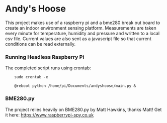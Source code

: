 # Andy's Hoose

This project makes use of a raspberry pi and a bme280 break out board to create an indoor environment sensing platform. Measurements are taken every minute for temperature, humidity and pressure and written to a local csv file. Current values are also sent as a javascript file so that current conditions can be read externally.

### Running Headless Raspberry Pi

The completed script runs using crontab:

        sudo crontab -e

        @reboot python /home/pi/Documents/andyshoose/main.py &

### BME280.py

The project relies heavily on BME280.py by Matt Hawkins, thanks Matt! Get it here: https://www.raspberrypi-spy.co.uk
